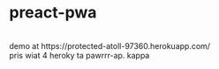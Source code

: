 # preact-pwa

<br/>
demo at https://protected-atoll-97360.herokuapp.com/
<br/>
pris wiat 4 heroky ta pawrrr-ap. kappa
